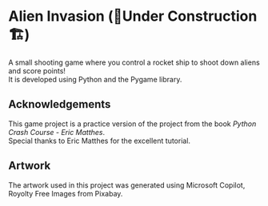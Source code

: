 # Alien Invasion (🚧Under Construction🏗️)
A small shooting game where you control a rocket ship to shoot down aliens and score points!  
It is developed using Python and the Pygame library. 
## Acknowledgements
This game project is a practice version of the project from the book *_Python Crash Course - Eric Matthes_*.  
Special thanks to Eric Matthes for the excellent tutorial.
## Artwork
The artwork used in this project was generated using Microsoft Copilot, Royolty Free Images from Pixabay.
